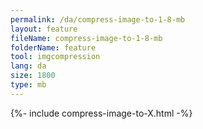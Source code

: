 ```yaml
---
permalink: /da/compress-image-to-1-8-mb
layout: feature
fileName: compress-image-to-1-8-mb
folderName: feature
tool: imgcompression
lang: da
size: 1800
type: mb
---
```


{%- include compress-image-to-X.html -%}
